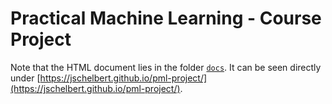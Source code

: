 # Practical Machine Learning - Course Project

Note that the HTML document lies in the folder [`docs`](https://github.com/jschelbert/pml-project/tree/master/docs). It can be seen directly under [https://jschelbert.github.io/pml-project/](https://jschelbert.github.io/pml-project/).
